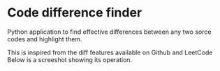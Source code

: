 # Code difference finder

Python application to find effective differences between any two sorce codes and highlight them.

This is inspired from the diff features available on Github and LeetCode
Below is a screeshot showing its operation.

